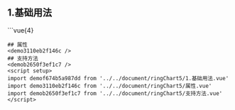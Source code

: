 ## 1.基础用法
<demof674b5a987dd />
```vue{4}
<template>
    <ring-chart-5 ref="chartRef" v-bind="chartOption"></ring-chart-5>
</template>

<script setup>
import { ref, onMounted } from 'vue';

const chartRef = ref();

const seriesData = [
    { value: 1048, name: '正常' },
    { value: 735, name: '故障' },
    { value: 580, name: '告警' },
    { value: 484, name: '离线' },
    { value: 123, name: '危险' }
];
// 组合配置项
const chartOption = {
    seriesData
};

onMounted(() => chartRef.value.renderChart());
</script>
<style lang="scss" scoped>
.zrx-chart {
    height: 664px;
    background-color: rgb(3, 43, 68);
}
</style>
```
## 属性
<demo3110eb2f146c />
## 支持方法
<demob2650f3ef1c7 />
<script setup>
import demof674b5a987dd from '../../document/ringChart5/1.基础用法.vue'
import demo3110eb2f146c from '../../document/ringChart5/属性.vue'
import demob2650f3ef1c7 from '../../document/ringChart5/支持方法.vue'
</script>
